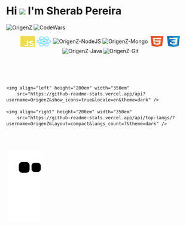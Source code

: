 <h1 align="left">Hi <img src="https://raw.githubusercontent.com/kaueMarques/kaueMarques/master/hi.gif" width="30px"> I'm
    Sherab Pereira</h1>
<p align="left"> <img src="https://komarev.com/ghpvc/?username=OrigenZ&label=Profile%20views&color=0e75b6&style=flat"
        alt="OrigenZ" />
    <img alt='CodeWars' src='https://www.codewars.com/users/OrigenZ/badges/micro' />
</p>


<div align="center">
    <img align="center" alt="OrigenZ-Js" height="30" width="40"
        src="https://raw.githubusercontent.com/devicons/devicon/master/icons/javascript/javascript-plain.svg">
    <img align="center" alt="OrigenZ-React" height="30" width="40"
        src="https://raw.githubusercontent.com/devicons/devicon/master/icons/react/react-original.svg">
    <img align="center" alt="OrigenZ-NodeJS" height="30" width="40"
        src="https://cdn.jsdelivr.net/gh/devicons/devicon/icons/nodejs/nodejs-original.svg">
    <img align="center" alt="OrigenZ-Mongo" height="30" width="40"
        src="https://cdn.jsdelivr.net/gh/devicons/devicon/icons/mongodb/mongodb-original.svg">
    <img align="center" alt="OrigenZ-HTML" height="30" width="40"
        src="https://raw.githubusercontent.com/devicons/devicon/master/icons/html5/html5-original.svg">
    <img align="center" alt="OrigenZ-CSS" height="30" width="40"
        src="https://raw.githubusercontent.com/devicons/devicon/master/icons/css3/css3-original.svg">
    <img align="center" alt="OrigenZ-Java" height="30" width="40"
        src="https://cdn.jsdelivr.net/gh/devicons/devicon/icons/java/java-original.svg">
    <img align="center" alt="OrigenZ-Git" height="30" width="40"
        src="https://cdn.jsdelivr.net/gh/devicons/devicon/icons/git/git-original.svg">
</div>
<br><br>
<br><br>
<div>

    <img align="left" height="200em" width="350em"
        src="https://github-readme-stats.vercel.app/api?username=OrigenZ&show_icons=true&locale=en&theme=dark" />

    <img align="right" height="200em" width="350em"
        src="https://github-readme-stats.vercel.app/api/top-langs/?username=OrigenZ&layout=compact&langs_count=7&theme=dark" />
</div>
<br><br>



![Snake animation](https://github.com/OrigenZ/OrigenZ/blob/output/github-contribution-grid-snake.svg)
